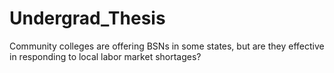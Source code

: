 # Undergrad_Thesis
Community colleges are offering BSNs in some states, but are they effective in responding to local labor market shortages?
